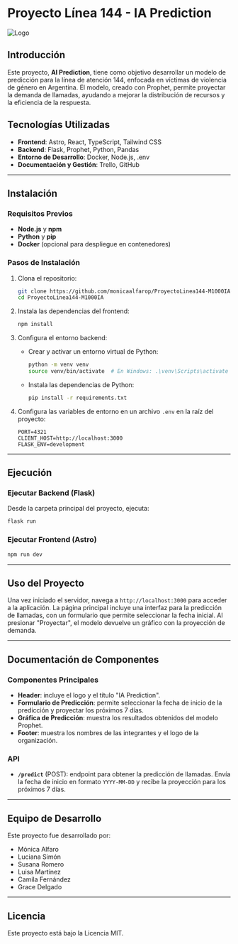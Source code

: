 # Proyecto Línea 144 - IA Prediction

![Logo](path/to/Logo.svg)

## Introducción

Este proyecto, **AI Prediction**, tiene como objetivo desarrollar un modelo de predicción para la línea de atención 144, enfocada en víctimas de violencia de género en Argentina. El modelo, creado con Prophet, permite proyectar la demanda de llamadas, ayudando a mejorar la distribución de recursos y la eficiencia de la respuesta.

## Tecnologías Utilizadas

- **Frontend**: Astro, React, TypeScript, Tailwind CSS
- **Backend**: Flask, Prophet, Python, Pandas
- **Entorno de Desarrollo**: Docker, Node.js, .env
- **Documentación y Gestión**: Trello, GitHub

---

## Instalación

### Requisitos Previos

- **Node.js** y **npm**
- **Python** y **pip**
- **Docker** (opcional para despliegue en contenedores)

### Pasos de Instalación

1. Clona el repositorio:

    ```bash
    git clone https://github.com/monicaalfarop/ProyectoLinea144-M1000IA.git
    cd ProyectoLinea144-M1000IA
    ```

2. Instala las dependencias del frontend:

    ```bash
    npm install
    ```

3. Configura el entorno backend:
   - Crear y activar un entorno virtual de Python:

     ```bash
     python -m venv venv
     source venv/bin/activate  # En Windows: .\venv\Scripts\activate
     ```

   - Instala las dependencias de Python:

     ```bash
     pip install -r requirements.txt
     ```

4. Configura las variables de entorno en un archivo `.env` en la raíz del proyecto:

    ```plaintext
    PORT=4321
    CLIENT_HOST=http://localhost:3000
    FLASK_ENV=development
    ```

---

## Ejecución

### Ejecutar Backend (Flask)

Desde la carpeta principal del proyecto, ejecuta:

```bash
flask run
```

### Ejecutar Frontend (Astro)

```bash
npm run dev
```

---

## Uso del Proyecto

Una vez iniciado el servidor, navega a `http://localhost:3000` para acceder a la aplicación. La página principal incluye una interfaz para la predicción de llamadas, con un formulario que permite seleccionar la fecha inicial. Al presionar "Proyectar", el modelo devuelve un gráfico con la proyección de demanda.

---

## Documentación de Componentes

### Componentes Principales

- **Header**: incluye el logo y el título "IA Prediction".
- **Formulario de Predicción**: permite seleccionar la fecha de inicio de la predicción y proyectar los próximos 7 días.
- **Gráfica de Predicción**: muestra los resultados obtenidos del modelo Prophet.
- **Footer**: muestra los nombres de las integrantes y el logo de la organización.

### API

- **`/predict`** (POST): endpoint para obtener la predicción de llamadas. Envía la fecha de inicio en formato `YYYY-MM-DD` y recibe la proyección para los próximos 7 días.

---

## Equipo de Desarrollo

Este proyecto fue desarrollado por:

- Mónica Alfaro
- Luciana Simón
- Susana Romero
- Luisa Martínez
- Camila Fernández
- Grace Delgado

---

## Licencia

Este proyecto está bajo la Licencia MIT.
